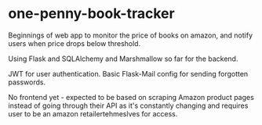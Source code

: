 # one-penny-book-tracker
Beginnings of web app to monitor the price of books on amazon, and notify users when price drops below threshold.

Using Flask and SQLAlchemy and Marshmallow so far for the backend.

JWT for user authentication.
Basic Flask-Mail config for sending forgotten passwords.

No frontend yet - expected to be based on scraping Amazon product pages instead of going through their API as it's constantly changing and requires user to be an amazon retailertehmeslves for access.
